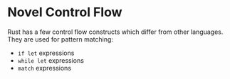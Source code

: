 # Novel Control Flow

Rust has a few control flow constructs which differ from other languages. They
are used for pattern matching:

- `if let` expressions
- `while let` expressions
- `match` expressions
